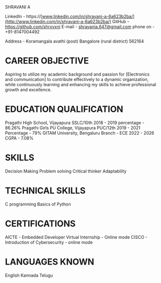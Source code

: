 SHRAVANI A

LinkedIn - https://[www.linkedin.com/in/shravani-a-6a623b2ba/](http://www.linkedin.com/in/shravani-a-6a623b2ba/) GitHub - <https://github.com/shrxvxni> E-mail - [shravania.647@gmail.com](mailto:shravania.647@gmail.com) phone on - +91-8147004492

Address - Koramangala avathi (post) Bangalore (rural district) 562164

# CAREER OBJECTIVE

Aspiring to utilize my academic background and passion for \[Electronics and communication\] to contribute effectively to a dynamic organization, while continuously learning and enhancing my skills to achieve professional growth and excellence.

# EDUCATION QUALIFICATION

Pragathi High School, Vijayapura SSLC/10th 2018 - 2019 percentage - 86.26% Pragathi Girls PU College, Vijayapura PUC/12th 2019 - 2021 Percentage - 79% GITAM University, Bengaluru Branch - ECE 2022 - 2026 CGPA - 7.08%

# SKILLS

Decision Making Problem solving Critical thinker Adaptability

# TECHNICAL SKILLS

C programming Basics of Python

# CERTIFICATIONS

AICTE - Embedded Developer Virtual Internship - Online mode CISCO - Introduction of Cybersecurity - online mode

# LANGUAGES KNOWN

English Kannada Telugu
